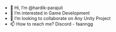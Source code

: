 - 👋 Hi, I’m @hardik-parajuli
- 👀 I’m interested in Game Development 
- 💞️ I’m looking to collaborate on Any Unity Project
- 📫 How to reach me? Discord - faanngg

<!---
hardik-parajuli/hardik-parajuli is a ✨ special ✨ repository because its `README.md` (this file) appears on your GitHub profile.
You can click the Preview link to take a look at your changes.
--->

